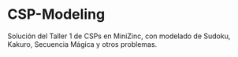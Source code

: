 # CSP-Modeling
Solución del Taller 1 de CSPs en MiniZinc, con modelado de Sudoku, Kakuro, Secuencia Mágica y otros problemas.
